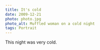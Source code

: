 ```yaml
---
title: It's cold
date: 2009-12-21
photo: photo.jpg
photo_alt: Muffled woman on a cold night
tags: Portrait
---
```


This night was very cold.
